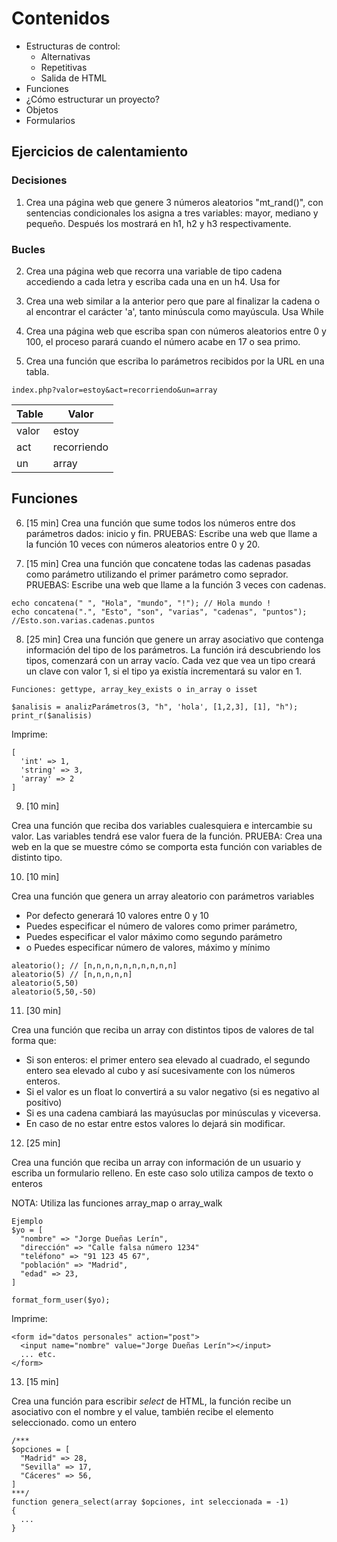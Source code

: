 # Contenidos

- Estructuras de control:
  - Alternativas
  - Repetitivas
  - Salida de HTML
- Funciones
- ¿Cómo estructurar un proyecto?
- Objetos
- Formularios

## Ejercicios de calentamiento

### Decisiones

01. Crea una página web que genere 3 números aleatorios "mt_rand()", con sentencias
condicionales los asigna a tres variables: mayor, mediano y pequeño. Después
los mostrará en h1, h2 y h3 respectivamente.

### Bucles

02. Crea una página web que recorra una variable de tipo cadena accediendo a cada letra y escriba cada una en un h4. Usa for

03. Crea una web similar a la anterior pero que pare al finalizar la cadena o al encontrar el carácter 'a', tanto minúscula como mayúscula. Usa While

04. Crea una página web que escriba span con números aleatorios entre 0 y 100, el proceso parará cuando el número acabe en 17 o sea primo.

05. Crea una función que escriba lo parámetros recibidos por la URL en una tabla.

```index.php?valor=estoy&act=recorriendo&un=array```

| Table | Valor |
|-------|-------|
| valor | estoy |
|  act  | recorriendo      |
|   un  | array |

## Funciones

06. [15 min]
Crea una función que sume todos los números entre dos parámetros dados: inicio y fin.
PRUEBAS:
Escribe una web que llame a la función 10 veces con números aleatorios entre
0 y 20.


07. [15 min]
Crea una función que concatene todas las cadenas pasadas como parámetro utilizando el primer parámetro como seprador.
PRUEBAS:
Escribe una web que llame a la función 3 veces con cadenas.

```
echo concatena(" ", "Hola", "mundo", "!"); // Hola mundo !
echo concatena(".", "Esto", "son", "varias", "cadenas", "puntos"); //Esto.son.varias.cadenas.puntos
```

08. [25 min]
Crea una función que genere un array asociativo que contenga información del tipo de los parámetros.
La función irá descubriendo los tipos, comenzará con un array vacío. Cada vez que vea un tipo creará un clave con valor 1, si el tipo ya existía incrementará su valor en 1.

```
Funciones: gettype, array_key_exists o in_array o isset
```

```
$analisis = analizParámetros(3, "h", 'hola', [1,2,3], [1], "h");
print_r($analisis)
```

Imprime:
```
[
  'int' => 1,
  'string' => 3,
  'array' => 2
]
```



09. [10 min]

Crea una función que reciba dos variables cualesquiera e intercambie su valor. Las variables tendrá ese valor fuera de la función.
PRUEBA:
Crea una web en la que se muestre cómo se comporta esta función con variables
de distinto tipo.


10. [10 min]

Crea una función que genera un array aleatorio con parámetros variables
- Por defecto generará 10 valores entre 0 y 10
- Puedes especificar el número de valores como primer parámetro,
- Puedes especificar el valor máximo como segundo parámetro
- o Puedes especificar número de valores, máximo y mínimo


```
aleatorio(); // [n,n,n,n,n,n,n,n,n,n]
aleatorio(5) // [n,n,n,n,n]
aleatorio(5,50)
aleatorio(5,50,-50)
```


11. [30 min]

Crea una función que reciba un array con distintos tipos de valores de tal forma
que:
- Si son enteros: el primer entero sea elevado al cuadrado, el segundo entero sea elevado al cubo y así sucesivamente con los números enteros.
- Si el valor es un float lo convertirá a su valor negativo (si es negativo al positivo)
- Si es una cadena cambiará las mayúsuclas por minúsculas y viceversa.
- En caso de no estar entre estos valores lo dejará sin modificar.



12. [25 min]

Crea una función que reciba un array con información de un usuario y escriba un formulario relleno.
En este caso solo utiliza campos de texto o enteros

NOTA: Utiliza las funciones array_map o array_walk
```
Ejemplo
$yo = [
  "nombre" => "Jorge Dueñas Lerín",
  "dirección" => "Calle falsa número 1234"
  "teléfono" => "91 123 45 67",
  "población" => "Madrid",
  "edad" => 23,
]
```

```
format_form_user($yo);
```

Imprime:
```
<form id="datos personales" action="post">
  <input name="nombre" value="Jorge Dueñas Lerín"></input>
  ... etc.
</form>
```


13. [15 min]

Crea una función para escribir *select* de HTML, la función recibe un asociativo con el nombre y el value, también recibe el elemento seleccionado. como un entero

```
/*** 
$opciones = [
  "Madrid" => 28,
  "Sevilla" => 17,
  "Cáceres" => 56,
]
***/
function genera_select(array $opciones, int seleccionada = -1)
{
  ...
}
```


